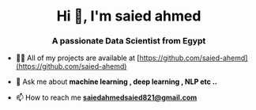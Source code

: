 <div style="color:black">
  <h1 align="center">Hi 👋, I'm saied ahmed</h1>
<h3 align="center">A passionate Data Scientist from Egypt</h3>

- 👨‍💻 All of my projects are available at [https://github.com/saied-ahemd](https://github.com/saied-ahemd)

- 💬 Ask me about **machine learning , deep learning , NLP etc ..**

- 📫 How to reach me **saiedahmedsaied821@gmail.com**


</div>
